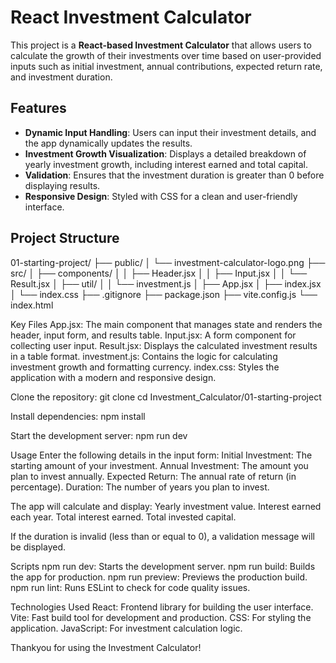 # React Investment Calculator

This project is a **React-based Investment Calculator** that allows users to calculate the growth of their investments over time based on user-provided inputs such as initial investment, annual contributions, expected return rate, and investment duration.

## Features

- **Dynamic Input Handling**: Users can input their investment details, and the app dynamically updates the results.
- **Investment Growth Visualization**: Displays a detailed breakdown of yearly investment growth, including interest earned and total capital.
- **Validation**: Ensures that the investment duration is greater than 0 before displaying results.
- **Responsive Design**: Styled with CSS for a clean and user-friendly interface.

## Project Structure
01-starting-project/
├── public/
│   └── investment-calculator-logo.png
├── src/
│   ├── components/
│   │   ├── Header.jsx
│   │   ├── Input.jsx
│   │   └── Result.jsx
│   ├── util/
│   │   └── investment.js
│   ├── App.jsx
│   ├── index.jsx
│   └── index.css
├── .gitignore
├── package.json
├── vite.config.js
└── index.html

Key Files
    App.jsx: The main component that manages state and renders the header, input form, and results table.
    Input.jsx: A form component for collecting user input.
    Result.jsx: Displays the calculated investment results in a table format.
    investment.js: Contains the logic for calculating investment growth and formatting currency.
    index.css: Styles the application with a modern and responsive design.

Clone the repository:
git clone <repository-url>
cd Investment_Calculator/01-starting-project

Install dependencies:
npm install

Start the development server:
npm run dev

Usage
    Enter the following details in the input form:
        Initial Investment: The starting amount of your investment.
        Annual Investment: The amount you plan to invest annually.
        Expected Return: The annual rate of return (in percentage).
        Duration: The number of years you plan to invest.

The app will calculate and display:
        Yearly investment value.
        Interest earned each year.
        Total interest earned.
        Total invested capital.

If the duration is invalid (less than or equal to 0), a validation message will be displayed.

Scripts
    npm run dev: Starts the development server.
    npm run build: Builds the app for production.
    npm run preview: Previews the production build.
    npm run lint: Runs ESLint to check for code quality issues.

Technologies Used
    React: Frontend library for building the user interface.
    Vite: Fast build tool for development and production.
    CSS: For styling the application.
    JavaScript: For investment calculation logic.

Thankyou for using the Investment Calculator!
